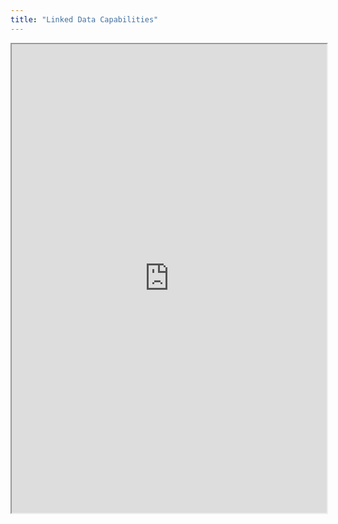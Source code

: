 ```yaml
---
title: "Linked Data Capabilities"
---
```




<iframe height="750" width="100%" src="https://ewelton.github.io/ktest/wiki.html#Linked%20Data%20Capabilities"></iframe>

